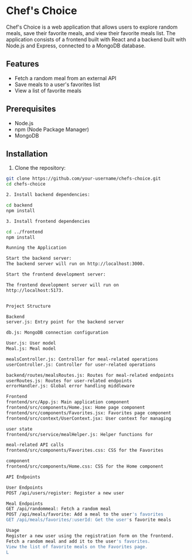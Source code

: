 # Chef's Choice

Chef's Choice is a web application that allows users to explore random meals, save their favorite meals, and view their favorite meals list. The application consists of a frontend built with React and a backend built with Node.js and Express, connected to a MongoDB database.

## Features

- Fetch a random meal from an external API
- Save meals to a user's favorites list
- View a list of favorite meals

## Prerequisites

- Node.js
- npm (Node Package Manager)
- MongoDB

## Installation

1. Clone the repository:

```sh
git clone https://github.com/your-username/chefs-choice.git
cd chefs-choice

2. Install backend dependencies:

cd backend
npm install

3. Install frontend dependencies

cd ../frontend
npm install

Running the Application

Start the backend server:
The backend server will run on http://localhost:3000.

Start the frontend development server:

The frontend development server will run on 
http://localhost:5173.


Project Structure

Backend
server.js: Entry point for the backend server

db.js: MongoDB connection configuration

User.js: User model
Meal.js: Meal model

mealsController.js: Controller for meal-related operations
userController.js: Controller for user-related operations

backend/routes/mealsRoutes.js: Routes for meal-related endpoints
userRoutes.js: Routes for user-related endpoints
errorHandler.js: Global error handling middleware

Frontend
frontend/src/App.js: Main application component
frontend/src/components/Home.jsx: Home page component
frontend/src/components/Favorites.jsx: Favorites page component
frontend/src/context/UserContext.jsx: User context for managing 

user state
frontend/src/service/mealHelper.js: Helper functions for 

meal-related API calls
frontend/src/components/Favorites.css: CSS for the Favorites 

component
frontend/src/components/Home.css: CSS for the Home component

API Endpoints

User Endpoints
POST /api/users/register: Register a new user

Meal Endpoints
GET /api/randommeal: Fetch a random meal
POST /api/meals/favorite: Add a meal to the user's favorites
GET /api/meals/favorites/:userId: Get the user's favorite meals

Usage
Register a new user using the registration form on the frontend.
Fetch a random meal and add it to the user's favorites.
View the list of favorite meals on the Favorites page.
L




